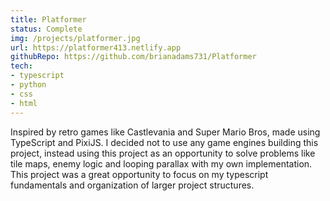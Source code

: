 ```yaml
---
title: Platformer
status: Complete
img: /projects/platformer.jpg
url: https://platformer413.netlify.app
githubRepo: https://github.com/brianadams731/Platformer
tech:
- typescript
- python
- css
- html
---
```

Inspired by retro games like Castlevania and Super Mario Bros, made using TypeScript and PixiJS. I decided not to use any game engines building this project, instead using this project as an opportunity to solve problems like tile maps, enemy logic and looping parallax with my own implementation. This project was a great opportunity to focus on my typescript fundamentals and organization of larger project structures.